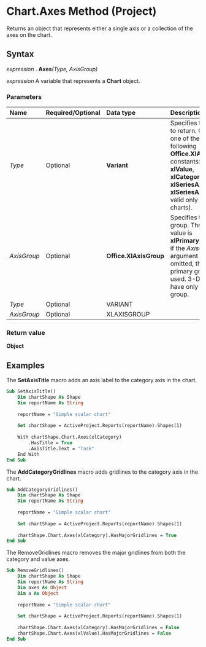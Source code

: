 
# Chart.Axes Method (Project)
Returns an object that represents either a single axis or a collection of the axes on the chart.

## Syntax

 _expression_ . **Axes**_(Type,_ _AxisGroup)_

 _expression_ A variable that represents a **Chart** object.


### Parameters



|**Name**|**Required/Optional**|**Data type**|**Description**|
|:-----|:-----|:-----|:-----|
| _Type_|Optional| **Variant**|Specifies the axis to return. Can be one of the following  **Office.XlAxisType** constants: **xlValue**,  **xlCategory**, or  **xlSeriesAxis** ( **xlSeriesAxis** is valid only for 3-D charts).|
| _AxisGroup_|Optional| **Office.XlAxisGroup**|Specifies the axis group. The default value is  **xlPrimary**; that is, if the  _AxisGroup_ argument is omitted, the primary group is used. 3-D charts have only one axis group.|
| _Type_|Optional|VARIANT||
| _AxisGroup_|Optional|XLAXISGROUP||

### Return value

 **Object**


## Examples

The  **SetAxisTitle** macro adds an axis label to the category axis in the chart.


```vb
Sub SetAxisTitle()
    Dim chartShape As Shape
    Dim reportName As String
    
    reportName = "Simple scalar chart"
    
    Set chartShape = ActiveProject.Reports(reportName).Shapes(1)
    
    With chartShape.Chart.Axes(xlCategory)
        .HasTitle = True
        .AxisTitle.Text = "Task"
    End With
End Sub
```

The  **AddCategoryGridlines** macro adds gridlines to the category axis in the chart.




```vb
Sub AddCategoryGridlines()
    Dim chartShape As Shape
    Dim reportName As String
    
    reportName = "Simple scalar chart"
    
    Set chartShape = ActiveProject.Reports(reportName).Shapes(1)
    
    chartShape.Chart.Axes(xlCategory).HasMajorGridlines = True
End Sub
```

The RemoveGridlines macro removes the major gridlines from both the category and value axes.




```vb
Sub RemoveGridlines()
    Dim chartShape As Shape
    Dim reportName As String
    Dim axes As Object
    Dim a As Object
    
    reportName = "Simple scalar chart"
    
    Set chartShape = ActiveProject.Reports(reportName).Shapes(1)
    
    chartShape.Chart.Axes(xlCategory).HasMajorGridlines = False
    chartShape.Chart.Axes(xlValue).HasMajorGridlines = False
End Sub
```

